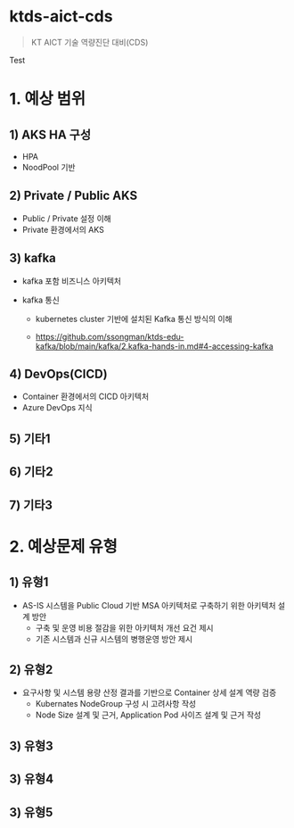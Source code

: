 # ktds-aict-cds
> KT AICT 기술 역량진단 대비(CDS)

Test




# 1. 예상 범위



## 1) AKS HA 구성

* HPA
* NoodPool 기반 



## 2) Private / Public AKS

* Public / Private 설정 이해
* Private 환경에서의 AKS 





## 3) kafka

* kafka 포함 비즈니스 아키텍처

* kafka 통신

  * kubernetes cluster 기반에 설치된 Kafka 통신 방식의 이해

  * https://github.com/ssongman/ktds-edu-kafka/blob/main/kafka/2.kafka-hands-in.md#4-accessing-kafka





## 4) DevOps(CICD)

* Container 환경에서의 CICD 아키텍처 
* Azure DevOps 지식



## 5) 기타1



## 6) 기타2



## 7) 기타3







# 2. 예상문제 유형



## 1) 유형1

* AS-IS 시스템을 Public Cloud 기반 MSA 아키텍처로 구축하기 위한 아키텍처 설계 방안
  * 구축 및 운영 비용 절감을 위한 아키텍처 개선 요건 제시
  * 기존 시스템과 신규 시스템의 병행운영 방안 제시



## 2) 유형2

* 요구사항 및 시스템 용량 산정 결과를 기반으로 Container 상세 설계 역량 검증
  * Kubernates NodeGroup 구성 시 고려사항 작성
  * Node Size 설계 및 근거, Application Pod 사이즈 설계 및 근거 작성



## 3) 유형3



## 3) 유형4



## 3) 유형5
